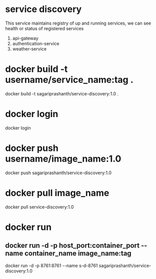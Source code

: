 # service discovery
This service maintains registry of up and running services, we can see health or status of registered services
1. api-gateway
2. authentication-service
3. weather-service

# docker build -t username/service_name:tag .
docker build -t sagariprashanth/service-discovery:1.0 .
# docker login 
docker login
# docker push username/image_name:1.0
docker push sagariprashanth/service-discovery:1.0

# docker pull image_name
docker pull service-discovery:1.0

# docker run 
## docker run -d -p host_port:container_port --name container_name image_name:tag
docker run -d -p 8761:8761 --name s-d-8761 sagariprashanth/service-discovery:1.0